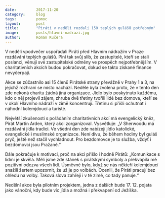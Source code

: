 ```yaml
---
date:         2017-11-20
category:     blog
tags:         pomoc
layout:       post
title:        "Piráti v neděli rozdali 150 teplých gulášů potřebným"
image:        posts/hlavni-nadrazi.jpg
author:       Roman Kučera
---
```

 
V neděli vpodvečer uspořádali Piráti před Hlavním nádražím v Praze rozdávání teplých gulášů. Plní tak svůj slib, že zastupitelé, kteří se stali poslanci, věnují své zastupitelské odměny ve prospěch nejpotřebnějším. V charitativních akcích budou pokračovat, dokud se takto získané finance nevyčerpají.

Akce se zúčastnilo asi 15 členů Pirátské strany převážně v Prahy 1 a 3, na jejichž rozhraní se místo nachází. Neděle byla zvolena proto, že v tento den zde nekoná charitu žádná jiná organizace. Jídlo bylo poskytnuto každému, kdo o něj projevil zájem, zhruba dvě třetiny tvořili lidé bez domova, kteří se v okolí Hlavního nádraží v zimě koncentrují. Třetinu si přišli ochutnat i náhodní kolemjdoucí a turisté.

Největší zkušenosti s pořádáním charitativních akcí má evengelický kněz, Pirát Martin Arden, který akci zorganizoval. Vysvětluje: „V Sherwoodu má rozdávání jídla tradici. Ve všední den zde nabízejí jídlo katolické, evangelické i muslimské organizace. Není divu, že během hodiny byl guláš pryč, ještě než stačil vychladnout. Pro bezdomovce je to služba, vždyť i bezdomovci jsou Pražané.“

Dále pokračuje k motivaci, proč na akci přišlo i hodně Pirátů: „Komunikace s lidmi je skvělá. Měli jsme zde stánek s pirátskými symboly a překvapila mě pozitivní odezva všech lidí. Úsměvné bylo, když se nás někteří kolemjdoucí snažili žertem upozornit, že už je po volbách. Ocenili, že Piráti pracují bez ohledu na volby. Taková slova zahřejí i v té zimě, co tady panuje.“

Nedělní akce byla pilotním projektem, jedna z dalších bude 17. 12. pojata jako vánoční, kdy bude víc jídla a možná i překvapení od Ježíška.
